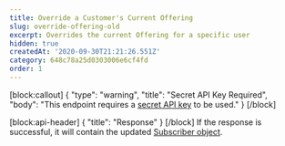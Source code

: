 ```yaml
---
title: Override a Customer's Current Offering
slug: override-offering-old
excerpt: Overrides the current Offering for a specific user
hidden: true
createdAt: '2020-09-30T21:21:26.551Z'
category: 648c78a25d0303006e6cf4fd
order: 1
---
```

[block:callout]
{
  "type": "warning",
  "title": "Secret API Key Required",
  "body": "This endpoint requires a [secret API key](doc:authentication) to be used."
}
[/block]

[block:api-header]
{
  "title": "Response"
}
[/block]
If the response is successful, it will contain the updated [Subscriber object](ref:subscribers#the-subscriber-object).